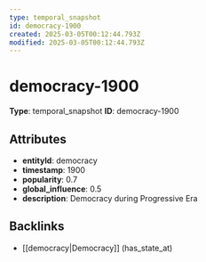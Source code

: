 ```yaml
---
type: temporal_snapshot
id: democracy-1900
created: 2025-03-05T00:12:44.793Z
modified: 2025-03-05T00:12:44.793Z
---
```


# democracy-1900

**Type**: temporal_snapshot
**ID**: democracy-1900

## Attributes

- **entityId**: democracy
- **timestamp**: 1900
- **popularity**: 0.7
- **global_influence**: 0.5
- **description**: Democracy during Progressive Era

## Backlinks

- [[democracy|Democracy]] (has_state_at)

